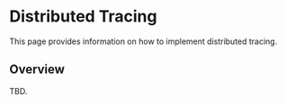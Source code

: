 # Distributed Tracing
This page provides information on how to implement distributed tracing.

## Overview
TBD.
